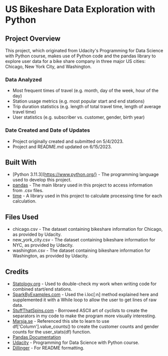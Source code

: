 # US Bikeshare Data Exploration with Python

## Project Overview
This project, which originated from Udacity's Programming for Data Science with Python course, makes use of Python code and the pandas library to explore user data for a bike share company in three major US cities: Chicago, New York City, and Washington. 

### Data Analyzed
* Most frequent times of travel (e.g. month, day of the week, hour of the day)
* Station usage metrics (e.g. most popular start and end stations)
* Trip duration statistics (e.g. length of total travel time, length of average travel time)
* User statistics (e.g. subscriber vs. customer, gender, birth year)

### Date Created and Date of Updates
* Project originally created and submitted on 5/4/2023.
* Project and README.md updated on 6/15/2023.

## Built With
* [Python 3.11.3](https://www.python.org/} - The programming language used to develop this project.
* [pandas](https://pandas.pydata.org/) - The main library used in this project to access information from .csv files.
* [time](https://docs.python.org/2/library/time.html) - A library used in this project to calculate processing time for each calculation.

## Files Used
* chicago.csv - The dataset containing bikeshare information for Chicago, as provided by Udacity.
* new_york_city.csv - The dataset containing bikeshare information for NYC, as provided by Udacity.
* washington.csv - The dataset containing bikeshare information for Washington, as provided by Udacity.

## Credits
* [Statology.org](https://www.statology.org/pandas-combine-two-columns/) - Used to double-check my work when writing code for combined start/end stations.
* [SparkByExamples.com](https://sparkbyexamples.com/pandas/get-first-n-rows-of-pandas/) - Used the i.loc[:n] method explained here and supplemented it with a While loop to allow the user to get lines of raw data.
* [StuffThatSpins.com](https://stuffthatspins.com/stuff/ASCII-Art-bicycle-bike-cycling.html) - Borrowed ASCII art of cyclists to create the separators in my code to make the program more visually interesting.
* [Marsja.se](https://www.marsja.se/pandas-count-occurrences-in-column-unique-values/) - Referenced this site to learn to use df['Column'].value_counts() to create the customer counts and gender counts for the user_stats(df) function. 
* [Pandas Documentation](http://pandas.pydata.org/pandas-docs/stable/)
* [Udacity](https://www.udacity.com/) - Programming for Data Science with Python course.
* [Dillinger](https://dillinger.io/) - For README formatting.

